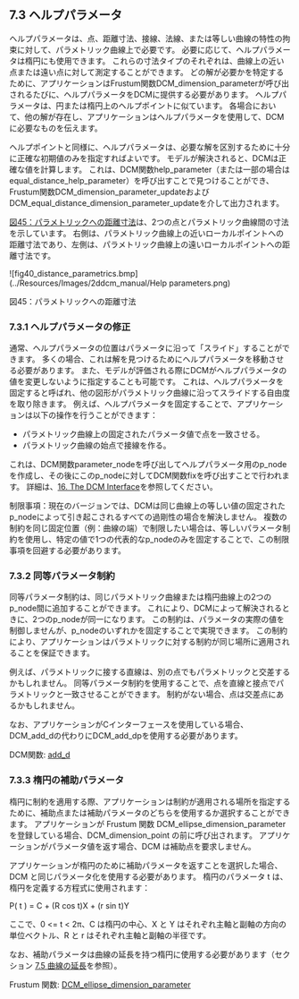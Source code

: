 ## 7.3 ヘルプパラメータ

ヘルプパラメータは、点、距離寸法、接線、法線、または等しい曲線の特性の拘束に対して、パラメトリック曲線上で必要です。
必要に応じて、ヘルプパラメータは楕円にも使用できます。
これらの寸法タイプのそれぞれは、曲線上の近い点または遠い点に対して測定することができます。
どの解が必要かを特定するために、アプリケーションはFrustum関数DCM\_dimension\_parameterが呼び出されるたびに、ヘルプパラメータをDCMに提供する必要があります。
ヘルプパラメータは、円または楕円上のヘルプポイントに似ています。
各場合において、他の解が存在し、アプリケーションはヘルプパラメータを使用して、DCMに必要なものを伝えます。

ヘルプポイントと同様に、ヘルプパラメータは、必要な解を区別するために十分に正確な初期値のみを指定すればよいです。
モデルが解決されると、DCMは正確な値を計算します。
これは、DCM関数help\_parameter（または一部の場合はequal\_distance\_help\_parameter）を呼び出すことで見つけることができ、Frustum関数DCM\_dimension\_parameter\_updateおよびDCM\_equal\_distance\_dimension\_parameter\_updateを介して出力されます。

[図45：パラメトリックへの距離寸法](#_Ref420906600)は、2つの点とパラメトリック曲線間の寸法を示しています。
右側は、パラメトリック曲線上の近いローカルポイントへの距離寸法であり、左側は、パラメトリック曲線上の遠いローカルポイントへの距離寸法です。

![fig40_distance_parametrics.bmp](../Resources/Images/2ddcm_manual/Help parameters.png)

図45：パラメトリックへの距離寸法

### 7.3.1 ヘルプパラメータの修正

通常、ヘルプパラメータの位置はパラメータに沿って「スライド」することができます。
多くの場合、これは解を見つけるためにヘルプパラメータを移動させる必要があります。
また、モデルが評価される際にDCMがヘルプパラメータの値を変更しないように指定することも可能です。
これは、ヘルプパラメータを固定すると呼ばれ、他の図形がパラメトリック曲線に沿ってスライドする自由度を取り除きます。
例えば、ヘルプパラメータを固定することで、アプリケーションは以下の操作を行うことができます：

- パラメトリック曲線上の固定されたパラメータ値で点を一致させる。
- パラメトリック曲線の始点で接線を作る。

これは、DCM関数parameter\_nodeを呼び出してヘルプパラメータ用のp\_nodeを作成し、その後にこのp\_nodeに対してDCM関数fixを呼び出すことで行われます。
詳細は、[16\. The DCM Interface](16._The_DCM_Interface.md)を参照してください。

制限事項：現在のバージョンでは、DCMは同じ曲線上の等しい値の固定されたp\_nodeによって引き起こされるすべての過剛性の場合を解決しません。
複数の制約を同じ固定位置（例：曲線の端）で制限したい場合は、等しいパラメータ制約を使用し、特定の値で1つの代表的なp\_nodeのみを固定することで、この制限事項を回避する必要があります。

### 7.3.2 同等パラメータ制約

同等パラメータ制約は、同じパラメトリック曲線または楕円曲線上の2つのp\_node間に追加することができます。
これにより、DCMによって解決されるときに、2つのp\_nodeが同一になります。
この制約は、パラメータの実際の値を制御しませんが、p\_nodeのいずれかを固定することで実現できます。
この制約により、アプリケーションはパラメトリックに対する制約が同じ場所に適用されることを保証できます。

例えば、パラメトリックに接する直線は、別の点でもパラメトリックと交差するかもしれません。
同等パラメータ制約を使用することで、点を直線と接点でパラメトリックと一致させることができます。
制約がない場合、点は交差点にあるかもしれません。

なお、アプリケーションがCインターフェースを使用している場合、DCM\_add\_dの代わりにDCM\_add\_dpを使用する必要があります。

DCM関数: [add\_d](16.3._Defining_the_model_data.md)

### 7.3.3 楕円の補助パラメータ

楕円に制約を適用する際、アプリケーションは制約が適用される場所を指定するために、補助点または補助パラメータのどちらを使用するか選択することができます。
アプリケーションが Frustum 関数 DCM_ellipse_dimension_parameter を登録している場合、DCM_dimension_point の前に呼び出されます。
アプリケーションがパラメータ値を返す場合、DCM は補助点を要求しません。

アプリケーションが楕円のために補助パラメータを返すことを選択した場合、DCM と同じパラメータ化を使用する必要があります。
楕円のパラメータ t は、楕円を定義する方程式に使用されます：

P( t ) = C + (R cos t)X + (r sin t)Y

ここで、0 <= t < 2π、C は楕円の中心、X と Y はそれぞれ主軸と副軸の方向の単位ベクトル、R と r はそれぞれ主軸と副軸の半径です。

なお、補助パラメータは曲線の延長を持つ楕円に使用する必要があります（セクション [7.5 曲線の延長](7.5._Curve_extensions.md)を参照）。 

Frustum 関数: [DCM_ellipse_dimension_parameter](17.2._Basic_dimension_functions.md)
